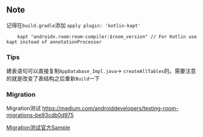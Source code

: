 
## Note
记得在`build.gradle`添加 `apply plugin: 'kotlin-kapt'`

```
    kapt "androidx.room:room-compiler:$room_version" // For Kotlin use kapt instead of annotationProcessor

```

### Tips

建表语句可以直接复制`AppDatabase_Impl.java`-> `createAllTables`的。需要注意的就是改变了表结构之后重新`Build`一下


### Migration

Migration测试 https://medium.com/androiddevelopers/testing-room-migrations-be93cdb0d975

[Migration测试官方Sample](https://github.com/android/architecture-components-samples/tree/master/PersistenceMigrationsSample)
